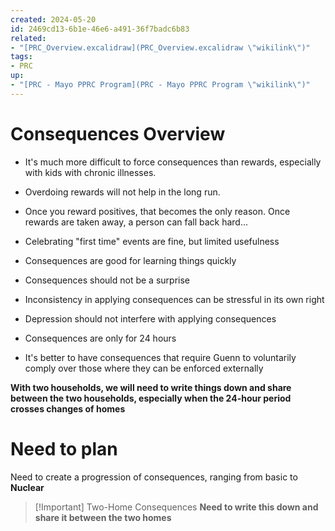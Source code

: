 ```yaml
---
created: 2024-05-20
id: 2469cd13-6b1e-46e6-a491-36f7badc6b83
related:
- "[PRC_Overview.excalidraw](PRC_Overview.excalidraw \"wikilink\")"
tags:
- PRC
up:
- "[PRC - Mayo PPRC Program](PRC - Mayo PPRC Program \"wikilink\")"
---
```


# Consequences Overview

- It's much more difficult to force consequences than rewards, especially with kids with chronic illnesses.

- Overdoing rewards will not help in the long run.

- Once you reward positives, that becomes the only reason. Once rewards are taken away, a person can fall back hard...

- Celebrating "first time" events are fine, but limited usefulness

- Consequences are good for learning things quickly

- Consequences should not be a surprise

- Inconsistency in applying consequences can be stressful in its own right

- Depression should not interfere with applying consequences

- Consequences are only for 24 hours

- It's better to have consequences that require Guenn to voluntarily comply over those where they can be enforced externally

**With two households, we will need to write things down and share between the two households, especially when the 24-hour period crosses changes of homes**

# Need to plan

Need to create a progression of consequences, ranging from basic to **Nuclear**

> \[!Important\] Two-Home Consequences
> **Need to write this down and share it between the two homes**
